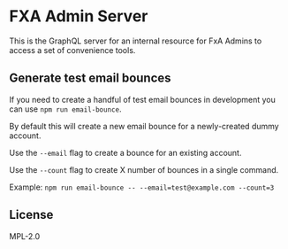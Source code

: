 # FXA Admin Server

This is the GraphQL server for an internal resource for FxA Admins to access a set of convenience tools.

## Generate test email bounces

If you need to create a handful of test email bounces in development you can use `npm run email-bounce`.

By default this will create a new email bounce for a newly-created dummy account.

Use the `--email` flag to create a bounce for an existing account.

Use the `--count` flag to create X number of bounces in a single command.

Example: `npm run email-bounce -- --email=test@example.com --count=3`

## License

MPL-2.0
